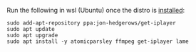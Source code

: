 Run the following in wsl (Ubuntu) once the distro is [installed](https://aka.ms/wslstore):

```
sudo add-apt-repository ppa:jon-hedgerows/get-iplayer
sudo apt update
sudo apt upgrade
sudo apt install -y atomicparsley ffmpeg get-iplayer lame
```
